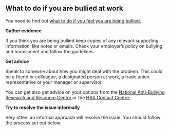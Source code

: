 ##  What to do if you are bullied at work

You need to find out [ what to do if you feel you are being bullied.
](http://www.hsa.ie/eng/Workplace_Health/Bullying_at_Work/Are_you_being_Bullied/)

**Gather evidence**

If you think you are being bullied keep copies of any relevant supporting
information, like notes or emails. Check your employer’s policy on bullying
and harassment and follow the guidelines.

**Get advice**

Speak to someone about how you might deal with the problem. This could be a
friend or colleague, a designated person at work, a trade union representative
or your manager or supervisor.

You can get also get advice on your options from the [ National Anti-Bullying
Research and Resource Centre ](https://antibullyingcentre.ie/) or the [ HSA
Contact Centre ](https://www.hsa.ie/eng/contact_us/hsa_contact_centre/) .

**Try to resolve the issue informally**

Very often, an informal approach will resolve the issue. You should follow the
process set out below.
